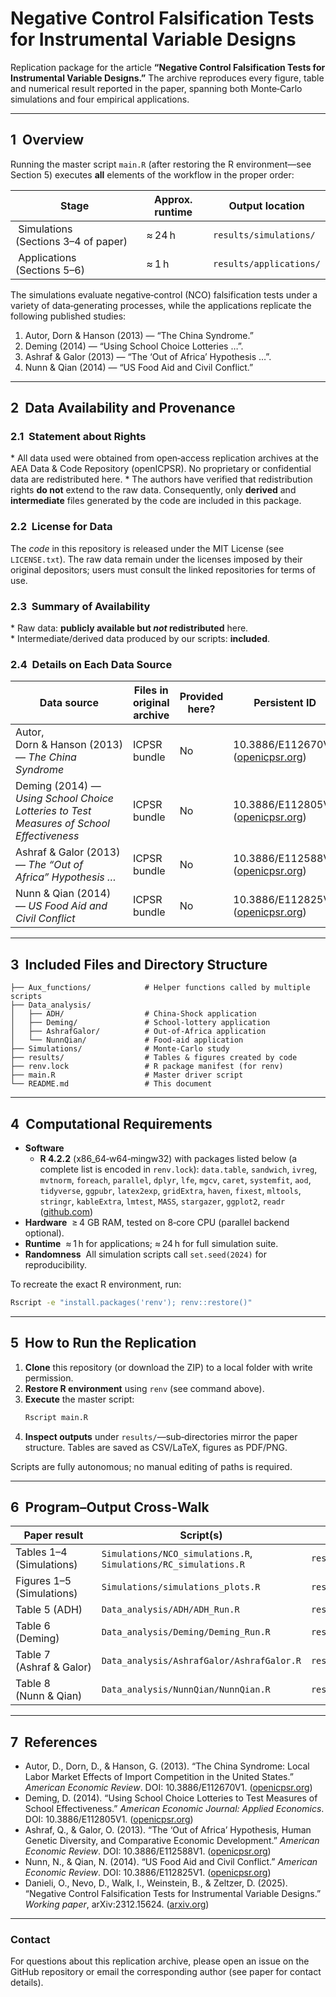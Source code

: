 # Negative Control Falsification Tests for Instrumental Variable Designs

Replication package for the article **“Negative Control Falsification Tests for Instrumental Variable Designs.”** The archive reproduces every figure, table and numerical result reported in the paper, spanning both Monte‑Carlo simulations and four empirical applications.

---

## 1  Overview

Running the master script `main.R` (after restoring the R environment—see Section 5) executes **all** elements of the workflow in the proper order:

| Stage                                | Approx. runtime | Output location         |
| ------------------------------------ | --------------- | ----------------------- |
|  Simulations (Sections 3–4 of paper) |  ≈ 24 h         | `results/simulations/`  |
|  Applications (Sections 5–6)         |  ≈ 1 h          | `results/applications/` |

The simulations evaluate negative‑control (NCO) falsification tests under a variety of data‑generating processes, while the applications replicate the following published studies:

1. Autor, Dorn & Hanson (2013) — “The China Syndrome.”
2. Deming (2014) — “Using School Choice Lotteries …”.
3. Ashraf & Galor (2013) — “The ‘Out of Africa’ Hypothesis …”.
4. Nunn & Qian (2014) — “US Food Aid and Civil Conflict.”

---

## 2  Data Availability and Provenance

### 2.1  Statement about Rights

\* All data used were obtained from open‑access replication archives at the AEA Data & Code Repository (openICPSR). No proprietary or confidential data are redistributed here. \* The authors have verified that redistribution rights **do not** extend to the raw data. Consequently, only **derived** and **intermediate** files generated by the code are included in this package.

### 2.2  License for Data

The *code* in this repository is released under the MIT License (see `LICENSE.txt`). The raw data remain under the licenses imposed by their original depositors; users must consult the linked repositories for terms of use.

### 2.3  Summary of Availability

\* Raw data: **publicly available but *****not***** redistributed** here. \* Intermediate/derived data produced by our scripts: **included**.

### 2.4  Details on Each Data Source

| Data source                                                                              | Files in original archive | Provided here? | Persistent ID                                                                                           |
| ---------------------------------------------------------------------------------------- | ------------------------- | -------------- | ------------------------------------------------------------------------------------------------------- |
| Autor, Dorn & Hanson (2013) — *The China Syndrome*                                       | ICPSR bundle              | No             | 10.3886/E112670V1 ([openicpsr.org](https://www.openicpsr.org/openicpsr/project/112670/version/V1/view)) |
| Deming (2014) — *Using School Choice Lotteries to Test Measures of School Effectiveness* | ICPSR bundle              | No             | 10.3886/E112805V1 ([openicpsr.org](https://www.openicpsr.org/openicpsr/project/112805/version/V1/view)) |
| Ashraf & Galor (2013) — *The “Out of Africa” Hypothesis …*                               | ICPSR bundle              | No             | 10.3886/E112588V1 ([openicpsr.org](https://www.openicpsr.org/openicpsr/project/112588/version/V1/view)) |
| Nunn & Qian (2014) — *US Food Aid and Civil Conflict*                                    | ICPSR bundle              | No             | 10.3886/E112825V1 ([openicpsr.org](https://www.openicpsr.org/openicpsr/project/112825/version/V1/view)) |

---

## 3  Included Files and Directory Structure

```
├── Aux_functions/            # Helper functions called by multiple scripts
├── Data_analysis/
│   ├── ADH/                  # China‑Shock application
│   ├── Deming/               # School‑lottery application
│   ├── AshrafGalor/          # Out‑of‑Africa application
│   └── NunnQian/             # Food‑aid application
├── Simulations/              # Monte‑Carlo study
├── results/                  # Tables & figures created by code
├── renv.lock                 # R package manifest (for renv)
├── main.R                    # Master driver script
└── README.md                 # This document
```

---

## 4  Computational Requirements

- **Software**
  - **R 4.2.2** (x86\_64‑w64‑mingw32) with packages listed below (a complete list is encoded in `renv.lock`): `data.table`, `sandwich`, `ivreg`, `mvtnorm`, `foreach`, `parallel`, `dplyr`, `lfe`, `mgcv`, `caret`, `systemfit`, `aod`, `tidyverse`, `ggpubr`, `latex2exp`, `gridExtra`, `haven`, `fixest`, `mltools`, `stringr`, `kableExtra`, `lmtest`, `MASS`, `stargazer`, `ggplot2`, `readr` ([github.com](https://github.com/barwein/NC_for_IV))
- **Hardware**  ≥ 4 GB RAM, tested on 8‑core CPU (parallel backend optional).
- **Runtime**  ≈ 1 h for applications; ≈ 24 h for full simulation suite.
- **Randomness**  All simulation scripts call `set.seed(2024)` for reproducibility.

To recreate the exact R environment, run:

```bash
Rscript -e "install.packages('renv'); renv::restore()"
```

---

## 5  How to Run the Replication

1. **Clone** this repository (or download the ZIP) to a local folder with write permission.
2. **Restore R environment** using `renv` (see command above).
3. **Execute** the master script:
   ```bash
   Rscript main.R
   ```
4. **Inspect outputs** under `results/`—sub‑directories mirror the paper structure. Tables are saved as CSV/LaTeX, figures as PDF/PNG.

Scripts are fully autonomous; no manual editing of paths is required.

---

## 6  Program–Output Cross‑Walk

| Paper result              | Script(s)                                                       | Output file(s)                          |
| ------------------------- | --------------------------------------------------------------- | --------------------------------------- |
| Tables 1–4 (Simulations)  | `Simulations/NCO_simulations.R`, `Simulations/RC_simulations.R` | `results/simulations/table*.csv`        |
| Figures 1–5 (Simulations) | `Simulations/simulations_plots.R`                               | `results/simulations/fig*.pdf`          |
| Table 5 (ADH)             | `Data_analysis/ADH/ADH_Run.R`                                   | `results/applications/ADH_table.csv`    |
| Table 6 (Deming)          | `Data_analysis/Deming/Deming_Run.R`                             | `results/applications/Deming_table.csv` |
| Table 7 (Ashraf & Galor)  | `Data_analysis/AshrafGalor/AshrafGalor.R`                       | `results/applications/AG_table.csv`     |
| Table 8 (Nunn & Qian)     | `Data_analysis/NunnQian/NunnQian.R`                             | `results/applications/NQ_table.csv`     |

---

## 7  References

- Autor, D., Dorn, D., & Hanson, G. (2013). “The China Syndrome: Local Labor Market Effects of Import Competition in the United States.” *American Economic Review*. DOI: 10.3886/E112670V1. ([openicpsr.org](https://www.openicpsr.org/openicpsr/project/112670/version/V1/view))
- Deming, D. (2014). “Using School Choice Lotteries to Test Measures of School Effectiveness.” *American Economic Journal: Applied Economics*. DOI: 10.3886/E112805V1. ([openicpsr.org](https://www.openicpsr.org/openicpsr/project/112805/version/V1/view))
- Ashraf, Q., & Galor, O. (2013). “The ‘Out of Africa’ Hypothesis, Human Genetic Diversity, and Comparative Economic Development.” *American Economic Review*. DOI: 10.3886/E112588V1. ([openicpsr.org](https://www.openicpsr.org/openicpsr/project/112588/version/V1/view))
- Nunn, N., & Qian, N. (2014). “US Food Aid and Civil Conflict.” *American Economic Review*. DOI: 10.3886/E112825V1. ([openicpsr.org](https://www.openicpsr.org/openicpsr/project/112825/version/V1/view))
- Danieli, O., Nevo, D., Walk, I., Weinstein, B., & Zeltzer, D. (2025). “Negative Control Falsification Tests for Instrumental Variable Designs.” *Working paper*, arXiv:2312.15624. ([arxiv.org](https://arxiv.org/abs/2312.15624))

---

### Contact

For questions about this replication archive, please open an issue on the GitHub repository or email the corresponding author (see paper for contact details).

